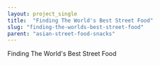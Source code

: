 ```yaml
---
layout: project_single
title:  "Finding The World's Best Street Food"
slug: "finding-the-worlds-best-street-food"
parent: "asian-street-food-snacks"
---
```

Finding The World's Best Street Food